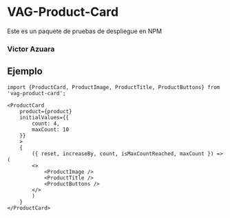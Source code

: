 # VAG-Product-Card

Este es un paquete de pruebas de despliegue en NPM

### Victor Azuara

## Ejemplo
```
import {ProductCard, ProductImage, ProductTitle, ProductButtons} from 'vag-product-card';
```


```
<ProductCard
    product={product}
    initialValues={{
        count: 4,
        maxCount: 10
    }}
    >
    {
        ({ reset, increaseBy, count, isMaxCountReached, maxCount }) => (
        <>
            <ProductImage />
            <ProductTitle />
            <ProductButtons />
        </>
        )
    }
</ProductCard>
```